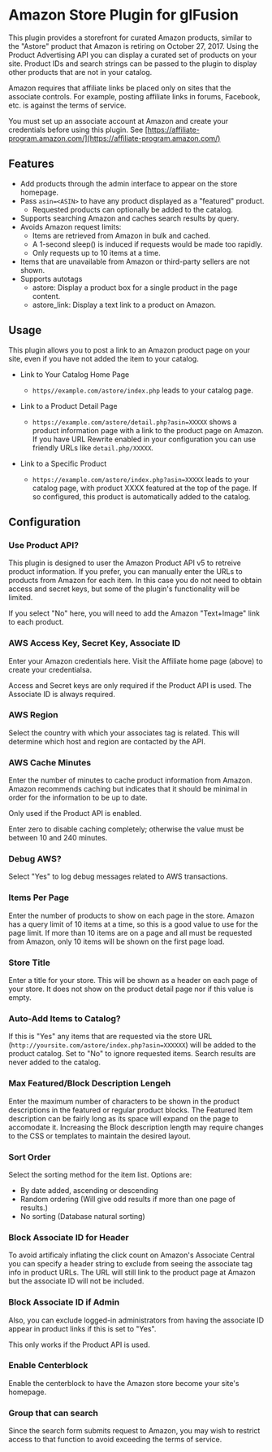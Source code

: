 # Amazon Store Plugin for glFusion

This plugin provides a storefront for curated Amazon products, similar to
the "Astore" product that Amazon is retiring on October 27, 2017.
Using the Product Advertising API you can display a curated set of products on your site.
Product IDs and search strings can be passed to the plugin to display other products that are not in your catalog.

Amazon requires that affiliate links be placed only on sites that the associate controls.
For example, posting affiliate links in forums, Facebook, etc. is against the terms of service.

You must set up an associate account at Amazon and create your credentials before using this plugin.
See [https://affiliate-program.amazon.com/](https://affiliate-program.amazon.com/)

## Features
  * Add products through the admin interface to appear on the store homepage.
  * Pass `asin=<ASIN>` to have any product displayed as a "featured" product.
    * Requested products can optionally be added to the catalog.
  * Supports searching Amazon and caches search results by query.
  * Avoids Amazon request limits:
    * Items are retrieved from Amazon in bulk and cached.
    * A 1-second sleep() is induced if requests would be made too rapidly.
    * Only requests up to 10 items at a time.
  * Items that are unavailable from Amazon or third-party sellers are not shown.
  * Supports autotags
    * astore: Display a product box for a single product in the page content.
    * astore_link: Display a text link to a product on Amazon.

## Usage
This plugin allows you to post a link to an Amazon product page on your site,
even if you have not added the item to your catalog.

  * Link to Your Catalog Home Page
    * `https//example.com/astore/index.php` leads to your catalog page.

  * Link to a Product Detail Page
    * `https://example.com/astore/detail.php?asin=XXXXX` shows a product
        information page with a link to the product page on Amazon.
        If you have URL Rewrite enabled in your configuration you can use
        friendly URLs like `detail.php/XXXXX`.

  * Link to a Specific Product
    * `https://example.com/astore/index.php?asin=XXXXX` leads to your catalog page,
        with product XXXX featured at the top of the page.
        If so configured, this product is automatically added to the catalog.

## Configuration
### Use Product API?
This plugin is designed to user the Amazon Product API v5 to retreive product
information. If you prefer, you can manually enter the URLs to products from
Amazon for each item. In this case you do not need to obtain access and secret
keys, but some of the plugin's functionality will be limited.

If you select "No" here, you will need to add the Amazon "Text+Image" link to each product.

### AWS Access Key, Secret Key, Associate ID
Enter your Amazon credentials here. Visit the Affiliate home page (above) to create your credentialsa.

Access and Secret keys are only required if the Product API is used. The
Associate ID is always required.

### AWS Region
Select the country with which your associates tag is related.
This will determine which host and region are contacted by the API.

### AWS Cache Minutes
Enter the number of minutes to cache product information from Amazon.
Amazon recommends caching but indicates that it should be minimal in order for
the information to be up to date.

Only used if the Product API is enabled.

Enter zero to disable caching completely; otherwise the value must be between 10 and 240 minutes.

### Debug AWS?
Select &quot;Yes&quot; to log debug messages related to AWS transactions.

### Items Per Page
Enter the number of products to show on each page in the store.
Amazon has a query limit of 10 items at a time, so this is a good value to
use for the page limit. If more than 10 items are on a page and all must
be requested from Amazon, only 10 items will be shown on the first page load.

### Store Title
Enter a title for your store. This will be shown as a header on each page of
your store. It does not show on the product detail page nor if this value is
empty.

### Auto-Add Items to Catalog?
If this is &quot;Yes&quot; any items that are requested via the store URL
(`http://yoursite.com/astore/index.php?asin=XXXXXX`) will be added to the
product catalog. Set to &quot;No&quot; to ignore requested items.
Search results are never added to the catalog.

### Max Featured/Block Description Lengeh
Enter the maximum number of characters to be shown in the product descriptions
in the featured or regular product blocks.
The Featured Item description can be fairly long as its space will expand on the page to accomodate it.
Increasing the Block description length may require changes to the CSS or templates to maintain the desired layout.

### Sort Order
Select the sorting method for the item list. Options are:
  * By date added, ascending or descending
  * Random ordering (Will give odd results if more than one page of results.)
  * No sorting (Database natural sorting)

### Block Associate ID for Header
To avoid artificaly inflating the click count on Amazon's Associate Central you
can specify a header string to exclude from seeing the associate tag info in
product URLs. The URL will still link to the product page at Amazon but the
associate ID will not be included.

### Block Associate ID if Admin
Also, you can exclude logged-in administrators from having the associate ID
appear in product links if this is set to "Yes".

This only works if the Product API is used.

### Enable Centerblock
Enable the centerblock to have the Amazon store become your site's homepage.

### Group that can search
Since the search form submits request to Amazon, you may wish to restrict
access to that function to avoid exceeding the terms of service.

